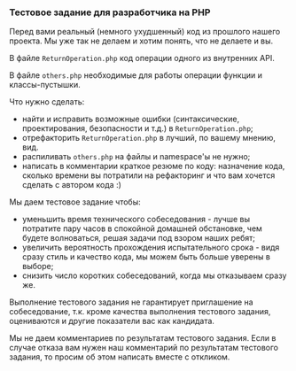 ### Тестовое задание для разработчика на PHP

Перед вами реальный (немного ухудшенный) код из прошлого нашего проекта. Мы уже так не делаем и хотим понять, что не делаете и вы.

В файле `ReturnOperation.php` код операции одного из внутренних API.

В файле `others.php` необходимые для работы операции функции и классы-пустышки.

Что нужно сделать:
* найти и исправить возможные ошибки (синтаксические, проектирования, безопасности и т.д.) в `ReturnOperation.php`;
* отрефакторить `ReturnOperation.php` в лучший, по вашему мнению, вид. 
* распиливать `others.php` на файлы и namespace'ы не нужно;
* написать в комментарии краткое резюме по коду: назначение кода, сколько времени вы потратили на рефакторинг и что вам хочется сделать с автором кода :)

Мы даем тестовое задание чтобы:
* уменьшить время технического собеседования - лучше вы потратите пару часов в спокойной домашней обстановке, чем будете волноваться, решая задачи под взором наших ребят;
* увеличить вероятность прохождения испытательного срока - видя сразу стиль и качество кода, мы можем быть больше уверены в выборе;
* снизить число коротких собеседований, когда мы отказываем сразу же.

Выполнение тестового задания не гарантирует приглашение на собеседование, т.к. кроме качества выполнения тестового задания, оцениваются и другие показатели вас как кандидата.

Мы не даем комментариев по результатам тестового задания. Если в случае отказа вам нужен наш комментарий по результатам тестового задания, то просим об этом написать вместе с откликом.